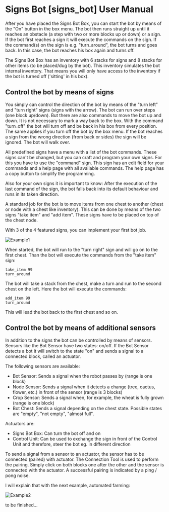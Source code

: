 Signs Bot [signs_bot] User Manual
=================================

After you have placed the Signs Bot Box, you can start the bot by means of the "On" button in the box menu.
The bot then runs straight up until it reaches an obstacle (a step with two or more blocks up or down)
or a sign. If the bot first reaches a sign it will execute the commands on the sign.
If the command(s) on the sign is e.g. "turn_around", the bot turns and goes back.
In this case, the bot reaches his box again and turns off.

The Signs Bot Box has an inventory with 6 stacks for signs and 8 stacks for other items (to be placed/dug by the bot).
This inventory simulates the bot internal inventory. That means you will only have access to the inventory if the
bot is turned off ('sitting' in his box).

Control the bot by means of signs
---------------------------------

You simply can control the direction of the bot by means of the "turn left" and "turn right" signs (signs with the arrow).
The bot can run over steps (one block up/down). But there are also commands to move the bot up and down.
It is not necessary to mark a way back to the box. With the command "turn_off" the bot will turn off and be back in his box
from every position. The same applies if you turn off the bot by the box menu.
If the bot reaches a sign from the wrong direction (from back or sides) the sign will be ignored. The bot will walk over.

All predefined signs have a menu with a list of the bot commands. These signs can't be changed, but you can craft and program your own signs. For this you have to use the "command" sign. This sign has an edit field for your commands and a help page with all available
commands. The help page has a copy button to simplify the programming.

Also for your own signs it is important to know: After the execution of the last command of the sign, the bot falls back into its default behaviour and runs in its taken direction.

A standard job for the bot is to move items from one chest to another (chest or node with a chest like inventory).
This can be done by means of the two signs "take item" and "add item". These signs have to be placed on top of the chest node.

With 3 of the 4 featured signs, you can implement your first bot job. 

![Example1](https://github.com/joe7575/signs_bot/doc/blob/master/example01.png)

When started, the bot will run to the "turn right" sign and will go on to the first chest. Than the bot will execute the commands from the "take item" sign:

    take_item 99
    turn_around
    
The bot will take a stack from the chest, make a turn and run to the second chest on the left. Here the bot will execute the commands:

    add_item 99
    turn_around

This will lead the bot back to the first chest and so on. 

Control the bot by means of additional sensors
----------------------------------------------

In addition to the signs the bot can be controlled by means of sensors. Sensors like the Bot Sensor have two states: on/off.
If the Bot Sensor detects a bot it will switch to the state "on" and sends a signal to a connected block, called an actuator.

The following sensors are available:
- Bot Sensor: Sends a signal when the robot passes by (range is one block)
- Node Sensor: Sends a signal when it detects a change (tree, cactus, flower, etc.) in front of the sensor (range is 3 blocks)
- Crop Sensor: Sends a signal when, for example, the wheat is fully grown (range is one block)
- Bot Chest: Sends a signal depending on the chest state. Possible states are "empty", "not empty", "almost full".

Actuators are:
- Signs Bot Box: Can turn the bot off and on
- Control Unit: Can be used to exchange the sign in front of the Control Unit and therefore, steer the bot eg. in different direction

To send a signal from a sensor to an actuator, the sensor has to be connected (paired) with actuator. The Connection Tool is used to perform the pairing. Simply click on both blocks one after the other and the sensor is connected with the actuator.
A successful pairing is indicated by a ping / pong noise.

I will explain that with the next example, automated farming:

![Example2](https://github.com/joe7575/signs_bot/doc/blob/master/example02.png)

to be finished...